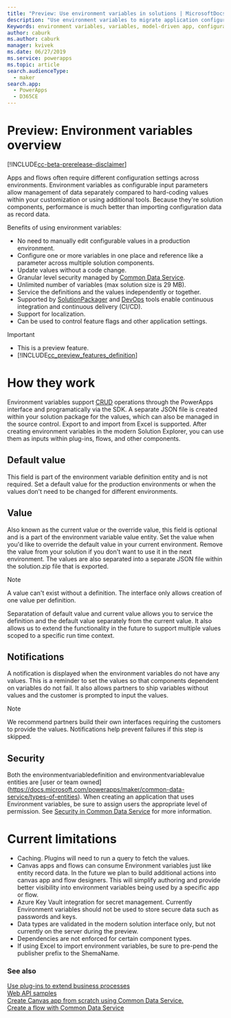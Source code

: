 ```yaml
---
title: "Preview: Use environment variables in solutions | MicrosoftDocs"
description: "Use environment variables to migrate application configuration data in solutions."
Keywords: environment variables, variables, model-driven app, configuration data
author: caburk
ms.author: caburk
manager: kvivek
ms.date: 06/27/2019
ms.service: powerapps
ms.topic: article
search.audienceType: 
  - maker
search.app: 
  - PowerApps
  - D365CE
---
```

# Preview: Environment variables overview 

[!INCLUDE[cc-beta-prerelease-disclaimer](../../includes/cc-beta-prerelease-disclaimer.md)]

Apps and flows often require different configuration settings across environments. Environment variables as configurable input parameters allow management of data separately compared to hard-coding values within your customization or using additional tools. Because they're solution components, performance is much better than importing configuration data as record data.

Benefits of using environment variables:
- No need to manually edit configurable values in a production environment.
- Configure one or more variables in one place and reference like a parameter across multiple solution components.
- Update values without a code change.
- Granular level security managed by [Common Data Service](https://docs.microsoft.com/en-us/powerapps/maker/common-data-service/data-platform-intro).
- Unlimited number of variables (max solution size is 29 MB).
- Service the definitions and the values independently or together.
- Supported by [SolutionPackager](https://docs.microsoft.com/en-us/dynamics365/customer-engagement/developer/compress-extract-solution-file-solutionpackager) and [DevOps](https://docs.microsoft.com/en-us/powerapps/developer/common-data-service/build-tools-overview) tools enable continuous integration and continuous delivery (CI/CD).
- Support for localization.
- Can be used to control feature flags and other application settings.

> [!IMPORTANT]
> - This is a preview feature.
> - [!INCLUDE[cc_preview_features_definition](../../includes/cc-preview-features-definition.md)] 

# How they work
Environment variables support [CRUD](https://docs.microsoft.com/en-us/iis-administration/api/crud) operations through the PowerApps interface and programatically via the SDK. A separate JSON file is created within your solution package for the values, which can also be managed in the source control. Export to and import from Excel is supported. After creating environment variables in the modern Solution Explorer, you can use them as inputs within plug-ins, flows, and other components.

## Default value
This field is part of the environment variable definition entity and is not required. Set a default value for the production environments or when the values don't need to be changed for different environments.

## Value
Also known as the current value or the override value, this field is optional and is a part of the environment variable value entity. Set the value when you'd like to override the default value in your current environment. Remove the value from your solution if you don't want to use it in the next environment. The values are also separated into a separate JSON file within the solution.zip file that is exported. 

>[!NOTE]
> A value can't exist without a definition. The interface only allows creation of one value per definition. 

Separatation of default value and current value allows you to service the definition and the default value separately from the current value. It also allows us to extend the functionality in the future to support multiple values scoped to a specific run time context.

## Notifications
A notification is displayed when the environment variables do not have any values. This is a reminder to set the values so that components dependent on variables do not fail. It also allows partners to ship variables without values and the customer is prompted to input the values.

>[!NOTE]
> We recommend partners build their own interfaces requiring the customers to provide the values. Notifications help prevent failures if this step is skipped. 

## Security
Both the environmentvariabledefinition and environmentvariablevalue entities are [user or team owned] (https://docs.microsoft.com/powerapps/maker/common-data-service/types-of-entities). When creating an application that uses Environment variables, be sure to assign users the appropriate level of permission. See [Security in Common Data Service](https://docs.microsoft.com/power-platform/admin/wp-security) for more information. 

# Current limitations
- Caching. Plugins will need to run a query to fetch the values. 
- Canvas apps and flows can consume Environment variables just like entity record data. In the future we plan to build additional actions into canvas app and flow designers. This will simplify authoring and provide better visibility into environment variables being used by a specific app or flow.
- Azure Key Vault integration for secret management. Currently Environment variables should not be used to store secure data such as passwords and keys.
- Data types are validated in the modern solution interface only, but not currently on the server during the preview. 
- Dependencies are not enforced for certain component types.
- If using Excel to import environment variables, be sure to pre-pend the publisher prefix to the ShemaName.

### See also
[Use plug-ins to extend business processes](https://docs.microsoft.com/powerapps/developer/common-data-service/plug-ins) </BR>
[Web API samples](https://docs.microsoft.com/powerapps/developer/common-data-service/webapi/web-api-samples) </BR>
[Create Canvas app from scratch using Common Data Service.](https://docs.microsoft.com/powerapps/maker/canvas-apps/data-platform-create-app-scratch) </BR>
[Create a flow with Common Data Service](https://docs.microsoft.com/flow/connection-cds)

